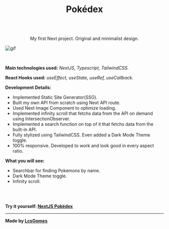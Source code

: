 <h1 align=center>Pokédex</h1>
<br><br>

<p align="center">My first Next project. Original and minimalist design.</p>
<p><img align="center" src="https://github.com/LcsGomes94/next-pokedex/blob/main/next-pokedex.gif" alt="gif"/></p>
<br>

<strong>Main technologies used:</strong> <i>NextJS, Typescript, TailwindCSS.</i>

<strong>React Hooks used:</strong> <i>useEffect, useState, useRef, useCallback.</i>

<strong>Development Details:</strong><ul>
  <li>Implemented Static Site Generator(SSG).</li>
  <li>Built my own API from scratch using Next API route.</li>
  <li>Used Next Image Component to optimize loading.</li>
  <li>Implemented infinity scroll that fetchs data from the API on demand using IntersectionObserver.</li>
  <li>Implemented a search function on top of it that fetchs data from the built-in API.</li>
  <li>Fully stylized using TailwindCSS. Even added a Dark Mode Theme toggle.</li>
  <li>100% responsive. Developed to work and look good in every aspect ratio.</li>
</ul>

<strong>What you will see:</strong><ul>
  <li>Searchbar for finding Pokemons by name.</li>
  <li>Dark Mode Theme toggle.</li>
  <li>Infinity scroll.</li>
</ul>
<br>
<br>

<strong>Try it yourself: [NextJS Pokédex](https://next-pokedex-rho.vercel.app)</strong>

<hr>

<strong>Made by [LcsGomes](https://www.linkedin.com/in/lcsdev94/)</strong>
